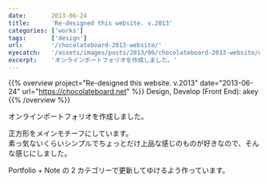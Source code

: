```yaml
---
date:       2013-06-24
title:      'Re-designed this website. v.2013'
categories: ['works']
tags:       ['design']
url:        '/chocolateboard-2013-website/'
eyecatch:   '/assets/images/posts/2013/06/chocolateboard-2013-website/eyecatch.png'
excerpt:    'オンラインポートフォリオを作成しました。'
---
```


{{% overview project="Re-designed this website. v.2013" date="2013-06-24" url="https://chocolateboard.net" %}}
Design, Develop (Front End): akey
{{% /overview %}}

オンラインポートフォリオを作成しました。

正方形をメインモチーフにしています。  
素っ気ないくらいシンプルでちょっとだけ上品な感じのものが好きなので、そんな感じにしました。

Portfolio + Note の 2 カテゴリーで更新してゆけるよう作っています。
